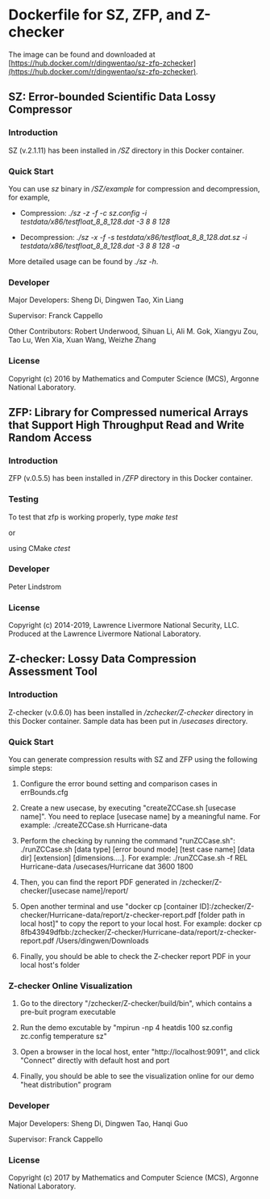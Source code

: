 # Dockerfile for SZ, ZFP, and Z-checker

The image can be found and downloaded at [https://hub.docker.com/r/dingwentao/sz-zfp-zchecker](https://hub.docker.com/r/dingwentao/sz-zfp-zchecker). 

## SZ: Error-bounded Scientific Data Lossy Compressor

### Introduction

SZ (v.2.1.11) has been installed in */SZ* directory in this Docker container.

### Quick Start

You can use *sz* binary in */SZ/example* for compression and decompression, for example,

- Compression: *./sz -z -f -c sz.config -i testdata/x86/testfloat_8_8_128.dat -3 8 8 128*

- Decompression: *./sz -x -f -s testdata/x86/testfloat_8_8_128.dat.sz -i testdata/x86/testfloat_8_8_128.dat -3 8 8 128 -a* 

More detailed usage can be found by *./sz -h*.

### Developer

Major Developers: Sheng Di, Dingwen Tao, Xin Liang

Supervisor: Franck Cappello

Other Contributors: Robert Underwood, Sihuan Li, Ali M. Gok, Xiangyu Zou, Tao Lu, Wen Xia, Xuan Wang, Weizhe Zhang

### License

Copyright (c) 2016 by Mathematics and Computer Science (MCS), Argonne National Laboratory.

## ZFP: Library for Compressed numerical Arrays that Support High Throughput Read and Write Random Access

### Introduction

ZFP (v.0.5.5) has been installed in */ZFP* directory in this Docker container.

### Testing

To test that zfp is working properly, type *make test*

or

using CMake *ctest*

### Developer

Peter Lindstrom

### License

Copyright (c) 2014-2019, Lawrence Livermore National Security, LLC. Produced at the Lawrence Livermore National Laboratory.

## Z-checker: Lossy Data Compression Assessment Tool

### Introduction

Z-checker (v.0.6.0) has been installed in */zchecker/Z-checker* directory in this Docker container. Sample data has been put in */usecases* directory.

### Quick Start

You can generate compression results with SZ and ZFP using the following simple steps: 

1. Configure the error bound setting and comparison cases in errBounds.cfg

2. Create a new usecase, by executing "createZCCase.sh [usecase name]". You need to replace [usecase name] by a meaningful name. For example: ./createZCCase.sh Hurricane-data

3. Perform the checking by running the command "runZCCase.sh": ./runZCCase.sh [data type] [error bound mode] [test case name] [data dir] [extension] [dimensions....]. For example: ./runZCCase.sh -f REL Hurricane-data /usecases/Hurricane dat 3600 1800

4. Then, you can find the report PDF generated in /zchecker/Z-checker/[usecase name]/report/

5. Open another terminal and use "docker cp [container ID]:/zchecker/Z-checker/Hurricane-data/report/z-checker-report.pdf [folder path in local host]" to copy the report to your local host. For example: docker cp 8fb43949dfbb:/zchecker/Z-checker/Hurricane-data/report/z-checker-report.pdf /Users/dingwen/Downloads

6. Finally, you should be able to check the Z-checker report PDF in your local host's folder

### Z-checker Online Visualization

1. Go to the directory "/zchecker/Z-checker/build/bin", which contains a pre-buit program executable

2. Run the demo excutable by "mpirun -np 4 heatdis 100 sz.config zc.config temperature sz"

3. Open a browser in the local host, enter "http://localhost:9091", and click "Connect" directly with default host and port

4. Finally, you should be able to see the visualization online for our demo "heat distribution" program

### Developer

Major Developers: Sheng Di, Dingwen Tao, Hanqi Guo

Supervisor: Franck Cappello

### License

Copyright (c) 2017 by Mathematics and Computer Science (MCS), Argonne National Laboratory.
